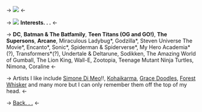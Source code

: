 -> ![](https://files.catbox.moe/7gi5p5.webp) <-

-> ![](https://files.catbox.moe/gzvzs1.gif) **Interests. . .** <-

-> **DC**, **Batman & The Batfamily**, **Teen Titans (OG and GO!)**, **The Supersons**, **Arcane**, Miraculous Ladybug\*, Godzilla\*, Steven Universe The Movie\*, Encanto\*, Sonic\*, Spiderman & Spiderverse\*, My Hero Academia\*(?), Transformers\*(?), Undertale & Deltarune, Sodikken, The Amazing World of Gumball, The Lion King, Wall-E, Zootopia, Teenage Mutant Ninja Turtles, Nimona, Coraline <-

-> Artists I like include [Simone Di Meo](https://twitter.com/SimoneDiMeo_)!!, [Kohaikarma](https://www.instagram.com/krispykouhai/?hl=en), [Grace Doodles](https://www.youtube.com/@gracedoodless/videos), [Forest Whisker](https://www.youtube.com/@forestwhisker) and many more but I can only remember them off the top of my head. <-

-> [Back. . .](https://rentry.co/sonofgothamcity) <-